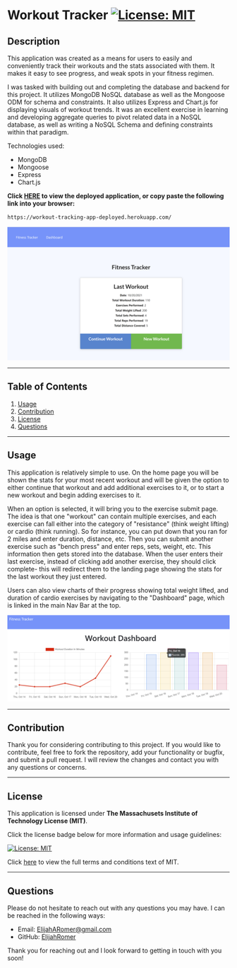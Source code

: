 # Workout Tracker [![License: MIT](https://img.shields.io/badge/License-MIT-yellow.svg "Click for more information on the Massachusets Institute of Technology License (MIT)")](https://opensource.org/licenses/MIT)
  
## Description
This application was created as a means for users to easily and conveniently track their workouts and the stats associated with them. It makes it easy to see progress, and weak spots in your fitness regimen. 

I was tasked with building out and completing the database and backend for this project. It utilizes MongoDB NoSQL database as well as the Mongoose ODM for schema and constraints. It also utilizes Express and Chart.js for displaying visuals of workout trends. It was an excellent exercise in learning and developing aggregate queries to pivot related data in a NoSQL database, as well as writing a NoSQL Schema and defining constraints within that paradigm.

Technologies used: 

* MongoDB
* Mongoose
* Express
* Chart.js

**Click [HERE](https://workout-tracking-app-deployed.herokuapp.com/) to view the deployed application, or copy paste the following link into your browser:**

```bash
https://workout-tracking-app-deployed.herokuapp.com/
```
  
  ![Screenshot of Workout Tracker Home Page](public/images/screenshot.jpg "Screenshot of Workout Tracker Home Page")

  ---
  ## Table of Contents
1. [Usage](#usage)
1. [Contribution](#contribution)
1. [License](#license)
1. [Questions](#questions)

  ---
  
  ## Usage
    
This application is relatively simple to use. On the home page you will be shown the stats for your most recent workout and will be given the option to either continue that workout and add additional exercises to it, or to start a new workout and begin adding exercises to it. 

When an option is selected, it will bring you to the exercise submit page. The idea is that one "workout" can contain multiple exercises, and each exercise can fall either into the category of "resistance" (think weight lifting) or cardio (think running). So for instance, you can put down that you ran for 2 miles and enter duration, distance, etc. Then you can submit another exercise such as "bench press" and enter reps, sets, weight, etc. This information then gets stored into the database. When the user enters their last exercise, instead of clicking add another exercise, they should click complete- this will redirect them to the landing page showing the stats for the last workout they just entered.

Users can also view charts of their progress showing total weight lifted, and duration of cardio exercises by navigating to the "Dashboard" page, which is linked in the main Nav Bar at the top. 

![Screenshot of Workout Tracker Dashboard Page](public/images/screenshot2.jpg "Screenshot of Workout Tracker Dashboard Page")

---

## Contribution
    
Thank you for considering contributing to this project. If you would like to contribute, feel free to fork the repository, add your functionality or bugfix, and submit a pull request. I will review the changes and contact you with any questions or concerns.

---

## License
  
  This application is licensed under **The Massachusets Institute of Technology License (MIT)**.
  
  Click the license badge below for more information and usage guidelines:
  
  [![License: MIT](https://img.shields.io/badge/License-MIT-yellow.svg "Click for more information on the Massachusets Institute of Technology License (MIT)")](https://opensource.org/licenses/MIT)
  
  Click [here](https://www.mit.edu/~amini/LICENSE.md
  "MIT Full Terms and Conditions") to view the full terms and conditions text of MIT.
  
  ---
  
  ## Questions
  
Please do not hesitate to reach out with any questions you may have. I can be reached in the following ways:

* Email: [ElijahARomer@gmail.com](mailto:ElijahARomer@gmail.com)
* GitHub: [ElijahRomer](http://www.github.com/ElijahRomer)


Thank you for reaching out and I look forward to getting in touch with you soon!


